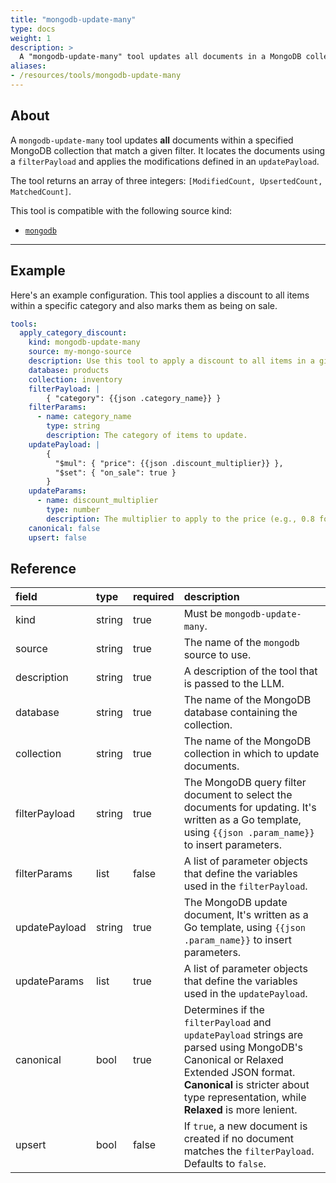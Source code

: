```yaml
---
title: "mongodb-update-many"
type: docs
weight: 1
description: > 
  A "mongodb-update-many" tool updates all documents in a MongoDB collection that match a filter.
aliases:
- /resources/tools/mongodb-update-many
---
```


## About

A `mongodb-update-many` tool updates **all** documents within a specified
MongoDB collection that match a given filter. It locates the documents using a
`filterPayload` and applies the modifications defined in an `updatePayload`.

The tool returns an array of three integers: `[ModifiedCount, UpsertedCount,
MatchedCount]`.

This tool is compatible with the following source kind:

* [`mongodb`](../../sources/mongodb.md)

---

## Example

Here's an example configuration. This tool applies a discount to all items
within a specific category and also marks them as being on sale.

```yaml
tools:
  apply_category_discount:
    kind: mongodb-update-many
    source: my-mongo-source
    description: Use this tool to apply a discount to all items in a given category.
    database: products
    collection: inventory
    filterPayload: |
        { "category": {{json .category_name}} }
    filterParams:
      - name: category_name
        type: string
        description: The category of items to update.
    updatePayload: |
        { 
          "$mul": { "price": {{json .discount_multiplier}} },
          "$set": { "on_sale": true }
        }
    updateParams:
      - name: discount_multiplier
        type: number
        description: The multiplier to apply to the price (e.g., 0.8 for a 20% discount).
    canonical: false
    upsert: false
```

## Reference

| **field**     | **type** | **required** | **description**                                                                                                                                                                                                             |
|:--------------|:---------|:-------------|:----------------------------------------------------------------------------------------------------------------------------------------------------------------------------------------------------------------------------|
| kind          | string   | true         | Must be `mongodb-update-many`.                                                                                                                                                                                              |
| source        | string   | true         | The name of the `mongodb` source to use.                                                                                                                                                                                    |
| description   | string   | true         | A description of the tool that is passed to the LLM.                                                                                                                                                                        |
| database      | string   | true         | The name of the MongoDB database containing the collection.                                                                                                                                                                 |
| collection    | string   | true         | The name of the MongoDB collection in which to update documents.                                                                                                                                                            |
| filterPayload | string   | true         | The MongoDB query filter document to select the documents for updating. It's written as a Go template, using `{{json .param_name}}` to insert parameters.                                                                   |
| filterParams  | list     | false        | A list of parameter objects that define the variables used in the `filterPayload`.                                                                                                                                          |
| updatePayload | string   | true         | The MongoDB update document, It's written as a Go template, using `{{json .param_name}}` to insert parameters.                                                                                                              |
| updateParams  | list     | true         | A list of parameter objects that define the variables used in the `updatePayload`.                                                                                                                                          |
| canonical     | bool     | true         | Determines if the `filterPayload` and `updatePayload` strings are parsed using MongoDB's Canonical or Relaxed Extended JSON format. **Canonical** is stricter about type representation, while **Relaxed** is more lenient. |
| upsert        | bool     | false        | If `true`, a new document is created if no document matches the `filterPayload`. Defaults to `false`.                                                                                                                       |
